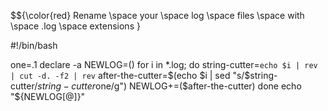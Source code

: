 $${\color{red} Rename \space your \space log \space files \space with \space .log \space extensions }




#!/bin/bash

one=.1
declare -a NEWLOG=()
for i in *.log;
do 
        string-cutter=`echo $i | rev | cut -d. -f2 | rev`
        after-the-cutter=$(echo $i | sed "s/$string-cutter/$string-cutter$one/g")
        NEWLOG+=($after-the-cutter)
done
echo "${NEWLOG[@]}"
